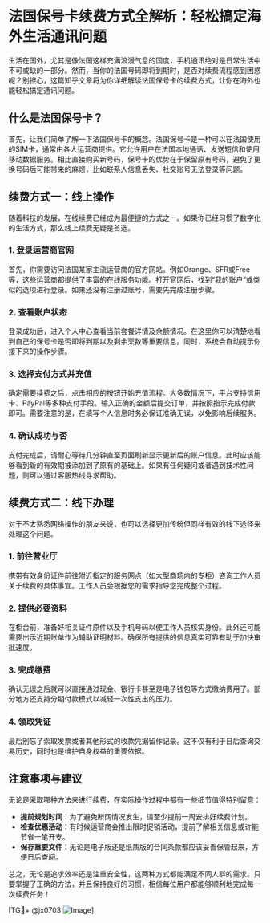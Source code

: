 # 法国保号卡续费方式全解析：轻松搞定海外生活通讯问题

生活在国外，尤其是像法国这样充满浪漫气息的国度，手机通讯绝对是日常生活中不可或缺的一部分。然而，当你的法国号码即将到期时，是否对续费流程感到困惑呢？别担心，这篇知乎文章将为你详细解读法国保号卡的续费方式，让你在海外也能轻松搞定通讯问题。

## 什么是法国保号卡？

首先，让我们简单了解一下法国保号卡的概念。法国保号卡是一种可以在法国使用的SIM卡，通常由各大运营商提供。它允许用户在法国本地通话、发送短信和使用移动数据服务。相比直接购买新号码，保号卡的优势在于保留原有号码，避免了更换号码后可能带来的麻烦，比如联系人信息丢失、社交账号无法登录等问题。

## 续费方式一：线上操作

随着科技的发展，在线续费已经成为最便捷的方式之一。如果你已经习惯了数字化的生活方式，那么线上续费无疑是首选。

### 1. 登录运营商官网

首先，你需要访问法国某家主流运营商的官方网站。例如Orange、SFR或Free等，这些运营商都提供了丰富的在线服务功能。打开官网后，找到“我的账户”或类似的选项进行登录。如果还没有注册过账号，需要先完成注册步骤。

### 2. 查看账户状态

登录成功后，进入个人中心查看当前套餐详情及余额情况。在这里你可以清楚地看到自己的保号卡是否即将到期以及剩余天数等重要信息。同时，系统会自动提示你接下来的操作步骤。

### 3. 选择支付方式并充值

确定需要续费之后，点击相应的按钮开始充值流程。大多数情况下，平台支持信用卡、PayPal等多种支付手段。输入正确的金额后提交订单，并按照指示完成付款即可。需要注意的是，在填写个人信息时务必保证准确无误，以免影响后续服务。

### 4. 确认成功与否

支付完成后，请耐心等待几分钟直至页面刷新显示更新后的账户信息。此时应该能够看到新的有效期被添加到了原有的基础上。如果有任何疑问或者遇到技术性问题，则可以通过客服热线寻求帮助。

## 续费方式二：线下办理

对于不太熟悉网络操作的朋友来说，也可以选择更加传统但同样有效的线下途径来处理这个问题。

### 1. 前往营业厅

携带有效身份证件前往附近指定的服务网点（如大型商场内的专柜）咨询工作人员关于续费的具体事宜。工作人员会根据您的需求指导您完成整个过程。

### 2. 提供必要资料

在柜台前，准备好相关证件原件以及手机号码以便工作人员核实身份。此外还可能需要出示近期账单作为辅助证明材料。确保所有提供的信息真实可靠有助于加快审批速度。

### 3. 完成缴费

确认无误之后就可以直接通过现金、银行卡甚至是电子钱包等方式缴纳费用了。部分地方还支持分期付款模式以减轻一次性支出的压力。

### 4. 领取凭证

最后别忘了索取发票或者其他形式的收款凭据留作记录。这不仅有利于日后查询交易历史，同时也是维护自身权益的重要依据。

## 注意事项与建议

无论是采取哪种方法来进行续费，在实际操作过程中都有一些细节值得特别留意：

- **提前规划时间**：为了避免断网情况发生，请至少提前一周安排好续费计划。
- **检查优惠活动**：有时候运营商会推出限时促销活动，提前了解相关信息或许能节省一笔开支。
- **保存重要文件**：无论是电子版还是纸质版的合同条款都应该妥善保管起来，方便日后查阅。

总之，无论是追求效率还是注重安全性，这两种方式都能满足不同人群的需求。只要掌握了正确的方法，并且保持良好的习惯，相信每位用户都能够顺利地完成每一次续费任务！

[TG💪+ @jx0703 ![Image](https://github.com/user-attachments/assets/dbca1d08-cadb-493c-b0ec-ad6f7a83f270)]